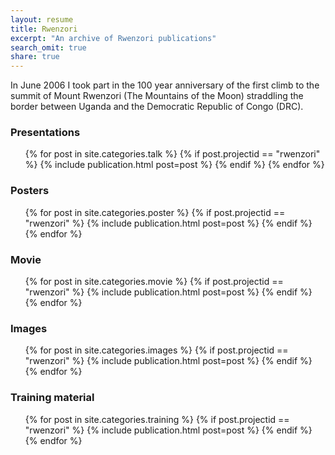 ```yaml
---
layout: resume
title: Rwenzori
excerpt: "An archive of Rwenzori publications"
search_omit: true
share: true
---
```


In June 2006 I took part in the 100 year anniversary of the first climb to the summit of Mount Rwenzori (The Mountains of the Moon) straddling the border between Uganda and the Democratic Republic of Congo (DRC).

### Presentations

<ul class="post-list">
{% for post in site.categories.talk %}
  {% if post.projectid == "rwenzori" %}
    {% include publication.html post=post %}
  {% endif %}
{% endfor %}
</ul>

### Posters

<ul class="post-list">
{% for post in site.categories.poster %}
  {% if post.projectid == "rwenzori" %}
    {% include publication.html post=post %}
  {% endif %}
{% endfor %}
</ul>

### Movie

<ul class="post-list">
{% for post in site.categories.movie %}
  {% if post.projectid == "rwenzori" %}
    {% include publication.html post=post %}
  {% endif %}
{% endfor %}
</ul>

### Images

<ul class="post-list">
{% for post in site.categories.images %}
  {% if post.projectid == "rwenzori" %}
    {% include publication.html post=post %}
  {% endif %}
{% endfor %}
</ul>

### Training material

<ul class="post-list">
{% for post in site.categories.training %}
  {% if post.projectid == "rwenzori" %}
    {% include publication.html post=post %}
  {% endif %}
{% endfor %}
</ul>
